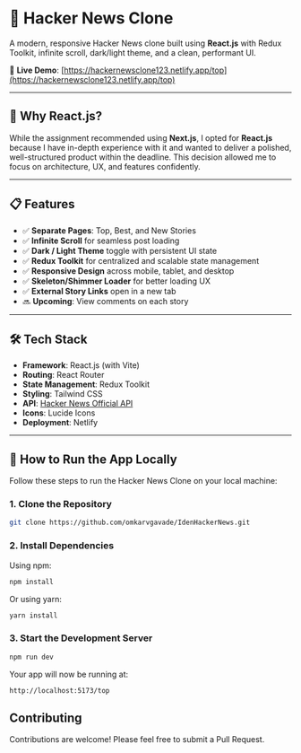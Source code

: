 # 🚀 Hacker News Clone

A modern, responsive Hacker News clone built using **React.js** with Redux Toolkit, infinite scroll, dark/light theme, and a clean, performant UI.

🔗 **Live Demo**: [https://hackernewsclone123.netlify.app/top](https://hackernewsclone123.netlify.app/top)

---

## 📌 Why React.js?

While the assignment recommended using **Next.js**, I opted for **React.js** because I have in-depth experience with it and wanted to deliver a polished, well-structured product within the deadline. This decision allowed me to focus on architecture, UX, and features confidently.

---

## 📋 Features

- ✅ **Separate Pages**: Top, Best, and New Stories
- ✅ **Infinite Scroll** for seamless post loading
- ✅ **Dark / Light Theme** toggle with persistent UI state
- ✅ **Redux Toolkit** for centralized and scalable state management
- ✅ **Responsive Design** across mobile, tablet, and desktop
- ✅ **Skeleton/Shimmer Loader** for better loading UX
- ✅ **External Story Links** open in a new tab
- 🔜 **Upcoming**: View comments on each story

---

## 🛠 Tech Stack

- **Framework**: React.js (with Vite)
- **Routing**: React Router
- **State Management**: Redux Toolkit
- **Styling**: Tailwind CSS
- **API**: [Hacker News Official API](https://github.com/HackerNews/API)
- **Icons**: Lucide Icons 
- **Deployment**: Netlify

---

## 🚦 How to Run the App Locally

Follow these steps to run the Hacker News Clone on your local machine:

### 1. Clone the Repository

```bash
git clone https://github.com/omkarvgavade/IdenHackerNews.git
```

### 2. Install Dependencies

Using npm:
```bash
npm install
```

Or using yarn:
```bash
yarn install
```

### 3. Start the Development Server

```bash
npm run dev
```

Your app will now be running at:
```
http://localhost:5173/top
```

## Contributing

Contributions are welcome! Please feel free to submit a Pull Request.


